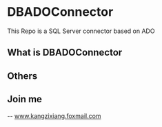 # DBADOConnector
This Repo is a SQL Server connector based on ADO

##  What is DBADOConnector

##  Others


##  Join me
-- www.kangzixiang.foxmail.com


